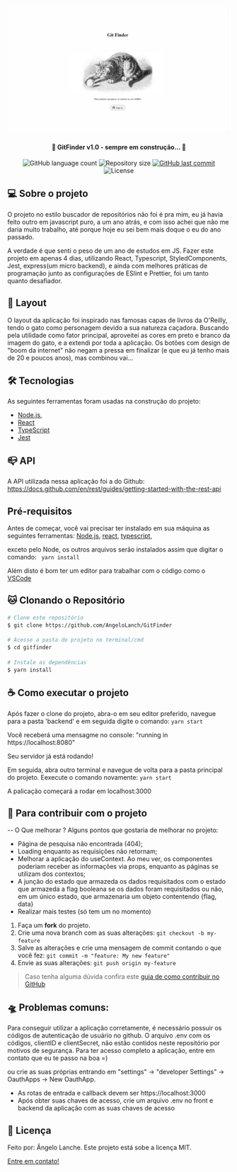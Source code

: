 <h1 align="center">
    <img alt="a cat playing with a ball" title="#GitFinder" src="./assets/../src/assets/presentation.png" />
</h1>

<h4 align="center">
	🚧 GitFinder v1.0 - sempre em construção... 🚧
</h4>

<p align="center">
  <img alt="GitHub language count" src="https://img.shields.io/github/languages/count/AngeloLanch/GitFinder?color=%2304D361">

  <img alt="Repository size" src="https://img.shields.io/github/repo-size/angeloLanch/GitFinder">

  <a href="https://github.com/AngeloLanch/GitFinder/commits/master">
    <img alt="GitHub last commit" src="https://img.shields.io/github/last-commit/AngeloLanch/GitFinder">
  </a>

  <img alt="License" src="https://img.shields.io/badge/license-MIT-brightgreen">
</p>


## 💻 Sobre o projeto

O projeto no estilo buscador de repositórios não foi é pra mim, eu já havia feito outro em javascript puro, a um ano atrás, e com isso achei que não me daria muito trabalho, até porque hoje eu sei bem mais doque o eu do ano passado.

A verdade é que senti o peso de um ano de estudos em JS. Fazer este projeto em apenas 4 dias, utilizando React, Typescript, StyledComponents, Jest, express(um micro backend), e ainda com melhores práticas de programação junto as configurações de ESlint e Prettier, foi um tanto quanto desafiador.

## 🎨 Layout

O layout da aplicação foi inspirado nas famosas capas de livros da O'Reilly, tendo o gato como personagem devido a sua natureza caçadora. Buscando pela utilidade como fator principal, aproveitei as cores em preto e branco da imagem do gato, e a extendi por toda a aplicação.
Os botões com design de "boom da internet" não negam a pressa em finalizar (e que eu já tenho mais de 20 e poucos anos), mas combinou vai...

## 🛠 Tecnologias

As seguintes ferramentas foram usadas na construção do projeto:
- [Node.js][nodejs],
- [React][react]
- [TypeScript][typescript]
- [Jest][jest]

## :mailbox_closed: API

A API utilizada nessa aplicação foi a do Github:
https://docs.github.com/en/rest/guides/getting-started-with-the-rest-api


## Pré-requisitos
Antes de começar, você vai precisar ter instalado em sua máquina as seguintes ferramentas:
[Node.js][nodejs],
[react],
[typescript],

exceto pelo Node, os outros arquivos serão instalados assim que digitar o comando:
``` yarn install```

Além disto é bom ter um editor para trabalhar com o código como o [VSCode][vscode]

## :cat: Clonando o Repositório

```bash
# Clone este repositório
$ git clone https://github.com/AngeloLanch/GitFinder

# Acesse a pasta do projeto no terminal/cmd
$ cd gitfinder

# Instale as dependências
$ yarn install

```

## :coffee: Como executar o projeto

Após fazer o clone do projeto, abra-o em seu editor preferido, navegue para a pasta 'backend' e em seguida digite o comando:
```yarn start```

Você receberá uma mensagme no console:
"running in https://localhost:8080"

Seu servidor já está rodando!

Em seguida, abra outro terminal e navegue de volta para a pasta principal do projeto. Eexecute o comando novamente:
```yarn start```

A palicação começará a rodar em localhost:3000

## :raising_hand: Para contribuir com o projeto

-- O Que melhorar ?
  Alguns pontos que gostaria de melhorar no projeto:
   - Página de pesquisa não encontrada (404);
   - Loading enquanto as requisições não retornam;
   - Melhorar a aplicação do useContext. Ao meu ver, os componentes poderiam receber as informações via props, enquanto as páginas se utilizam dos contextos;
   - A junção do estado que armazeda os dados requisitados com o estado que armazeda a flag booleana se os dados foram requisitados ou não, em um único estado, que armazenaria um objeto contentendo {flag, data}
   - Realizar mais testes (só tem um no momento)

1. Faça um **fork** do projeto.
2. Crie uma nova branch com as suas alterações: `git checkout -b my-feature`
3. Salve as alterações e crie uma mensagem de commit contando o que você fez: `git commit -m "feature: My new feature"`
4. Envie as suas alterações: `git push origin my-feature`
> Caso tenha alguma dúvida confira este [guia de como contribuir no GitHub](https://github.com/firstcontributions/first-contributions)

## :flying_saucer: Problemas comuns:

Para conseguir utilizar a aplicação corretamente, é necessário possuir os códigos de autenticação de usuário no github.
O arquivo .env com os códigos, clientID e clientSecret, não estão contidos neste repositório por motivos de segurança.
Para ter acesso completo a aplicação, entre em contato que eu te passo na boa =)

ou crie as suas próprias entrando em "settings" -> "developer Settings" -> OauthApps -> New OauthApp.
  - As rotas de entrada e callback devem ser https://localhost:3000
  - Após obter suas chaves de acesso, crie um arquivo .env no front e backend da aplicação com as suas chaves de acesso

## 📝 Licença

Feito por: Ângelo Lanche.
Este projeto está sobe a licença MIT.

[Entre em contato!](https://www.linkedin.com/in/AngeloLanch/)

[nodejs]: https://nodejs.org/
[typescript]: https://www.typescriptlang.org/
[yarn]: https://yarnpkg.com/
[vscode]: https://code.visualstudio.com/
[react]: https://reactjs.org/docs/getting-started.html
[githubAPI]: https://docs.github.com/en/rest
[githubOauth]: https://docs.github.com/en/developers/apps/building-oauth-apps/authorizing-oauth-apps
[license]: https://opensource.org/licenses/MIT
[jest]: https://jestjs.io/
